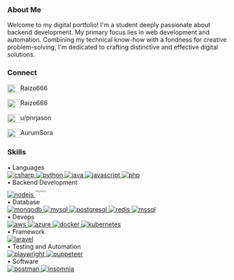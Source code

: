 ### About Me
Welcome to my digital portfolio! I'm a student deeply passionate about backend development. My primary focus lies in web development and automation. Combining my technical know-how with a fondness for creative problem-solving, I'm dedicated to crafting distinctive and effective digital solutions.

### Connect
<p align="left">
<img align="center" src="https://www.svgrepo.com/show/331368/discord-v2.svg" height="20" width="30"/>Raizo666
</p>
<p align="left">
<img align="center" src="https://www.svgrepo.com/show/452115/telegram.svg" height="20" width="30"/>Raizo666
</p>
<p align="left">
<img align="center" src="https://www.svgrepo.com/show/452094/reddit.svg" height="20" width="30"/>u/pnrjason
</p>
<p align="left">
<img align="center" src="https://www.svgrepo.com/show/448251/twitch.svg" height="20" width="30"/>AurumSora
</p>

### Skills
<p align="left">
    • Languages
    <br>
    <a href="https://www.w3schools.com/cs/" target="_blank" rel="noreferrer">
        <img src="https://www.svgrepo.com/show/452184/csharp.svg" alt="csharp" width="25" height="25" />
    </a>
    <a href="https://www.python.org" target="_blank" rel="noreferrer">
        <img src="https://www.svgrepo.com/show/452091/python.svg" alt="python" width="25" height="25" />
    </a>
    <a href="https://www.java.com" target="_blank" rel="noreferrer">
        <img src="https://www.svgrepo.com/show/452234/java.svg" alt="java" width="25" height="25" />
    </a>
    <a href="https://developer.mozilla.org/en-US/docs/Web/JavaScript" target="_blank" rel="noreferrer">
        <img src="https://www.svgrepo.com/show/353925/javascript.svg" alt="javascript" width="25" height="25" />
    </a>
    <a href="https://www.php.net" target="_blank" rel="noreferrer">
        <img src="https://www.svgrepo.com/show/452088/php.svg" alt="php" width="25" height="25" />
    </a>
    <br>
    • Backend Development
    <br>
    <a href="https://nodejs.org" target="_blank" rel="noreferrer">
        <img src="https://www.svgrepo.com/show/354118/nodejs.svg" alt="nodejs" width="25" height="25" />
    </a>
    <a href="https://expressjs.com" target="_blank" rel="noreferrer">
        <img src="https://raw.githubusercontent.com/devicons/devicon/master/icons/express/express-original-wordmark.svg" alt="express" width="25" height="25" />
    </a>
    <br>
    • Database
    <br>
    <a href="https://www.mongodb.com/" target="_blank" rel="noreferrer">
        <img src="https://www.svgrepo.com/show/331488/mongodb.svg" alt="mongodb" width="25" height="25" />
    </a>
    <a href="https://www.mysql.com/" target="_blank" rel="noreferrer">
        <img src="https://seeklogo.com/images/M/mysql-logo-B4943FE6DD-seeklogo.com.png" alt="mysql" width="25" height="25" />
    </a>
    <a href="https://www.postgresql.org" target="_blank" rel="noreferrer">
        <img src="https://www.svgrepo.com/show/303301/postgresql-logo.svg" alt="postgresql" width="25" height="25" />
    </a>
    <a href="https://redis.io" target="_blank" rel="noreferrer">
        <img src="https://www.svgrepo.com/show/354272/redis.svg" alt="redis" width="25" height="25" />
    </a>
    <a href="https://www.microsoft.com/en-us/sql-server" target="_blank" rel="noreferrer">
        <img src="https://www.svgrepo.com/show/303229/microsoft-sql-server-logo.svg" alt="mssql" width="25" height="25" />
    </a>
    <br>
    • Devops
    <br>
    <a href="https://aws.amazon.com" target="_blank" rel="noreferrer">
        <img src="https://www.svgrepo.com/show/373458/aws.svg" alt="aws" width="25" height="25" />
    </a>
    <a href="https://azure.microsoft.com/en-in/" target="_blank" rel="noreferrer">
        <img src="https://www.svgrepo.com/show/331732/microsoft-azure.svg" alt="azure" width="25" height="25" />
    </a>
    <a href="https://www.docker.com/" target="_blank" rel="noreferrer">
        <img src="https://www.svgrepo.com/show/303231/docker-logo.svg" alt="docker" width="25" height="25" />
    </a>
    <a href="https://kubernetes.io" target="_blank" rel="noreferrer">
        <img src="https://www.svgrepo.com/show/448233/kubernetes.svg" alt="kubernetes" width="25" height="25" />
    </a>
    <br>
    • Framework
    <br>
    <a href="https://laravel.com/" target="_blank" rel="noreferrer">
        <img src="https://www.svgrepo.com/show/353985/laravel.svg" alt="laravel" width="25" height="25" />
    </a>
    <br>
    • Testing and Automation
    <br>
    <a href="https://playwright.dev/" target="_blank" rel="noreferrer">
        <img src="https://avatars.githubusercontent.com/u/89237858?s=48&v=4" alt="playwright" width="25" height="25" />
    </a>
    <a href="https://github.com/puppeteer/puppeteer" target="_blank" rel="noreferrer">
        <img src="https://www.svgrepo.com/show/354228/puppeteer.svg" alt="puppeteer" width="25" height="25" />
    </a>
    <br>
    • Software
    <br>
    <a href="https://postman.com" target="_blank" rel="noreferrer">
        <img src="https://www.svgrepo.com/show/354202/postman-icon.svg" alt="postman" width="25" height="25" />
    </a>
    <a href="https://insomnia.rest" target="_blank" rel="noreferrer">
        <img src="https://www.svgrepo.com/show/353904/insomnia.svg" alt="insomnia" width="25" height="25" />
    </a>
</p>
